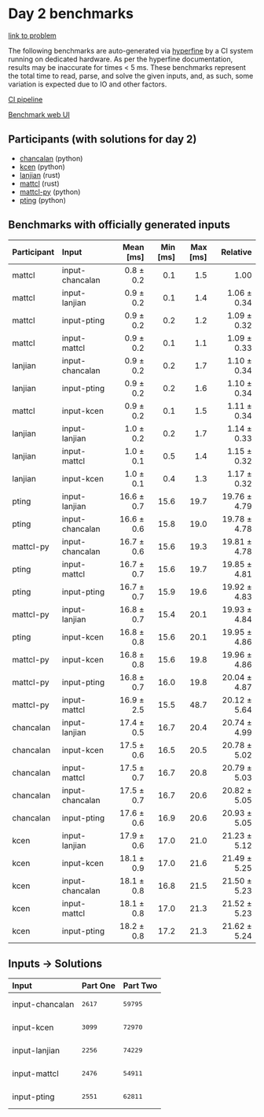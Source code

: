 # Day 2 benchmarks

[link to problem](https://adventofcode.com/2023/day/2)

The following benchmarks are auto-generated via
[hyperfine](https://github.com/sharkdp/hyperfine) by a CI system running on
dedicated hardware. As per the hyperfine documentation, results may be
inaccurate for times < 5 ms. These benchmarks represent the total time to read,
parse, and solve the given inputs, and, as such, some variation is expected due
to IO and other factors.

[CI pipeline](http://ci.papercode.net:8080/teams/main/pipelines/aoc2023)

[Benchmark web UI](https://aoc.ancalagon.black)


## Participants (with solutions for day 2)

- [chancalan](https://github.com/chancalan/aoc2023) (python)
- [kcen](https://github.com/kcen/aoc2023) (python)
- [lanjian](https://github.com/lanjian/aoc-2023) (rust)
- [mattcl](https://github.com/mattcl/aoc2023) (rust)
- [mattcl-py](https://github.com/mattcl/aoc2023-py) (python)
- [pting](https://github.com/pting/aoc2023) (python)


## Benchmarks with officially generated inputs

| Participant | Input | Mean [ms] | Min [ms] | Max [ms] | Relative |
|:---|:---|---:|---:|---:|---:|
| mattcl | input-chancalan | 0.8 ± 0.2 | 0.1 | 1.5 | 1.00 |
| mattcl | input-lanjian | 0.9 ± 0.2 | 0.1 | 1.4 | 1.06 ± 0.34 |
| mattcl | input-pting | 0.9 ± 0.2 | 0.2 | 1.2 | 1.09 ± 0.32 |
| mattcl | input-mattcl | 0.9 ± 0.2 | 0.1 | 1.1 | 1.09 ± 0.33 |
| lanjian | input-chancalan | 0.9 ± 0.2 | 0.2 | 1.7 | 1.10 ± 0.34 |
| lanjian | input-pting | 0.9 ± 0.2 | 0.2 | 1.6 | 1.10 ± 0.34 |
| mattcl | input-kcen | 0.9 ± 0.2 | 0.1 | 1.5 | 1.11 ± 0.34 |
| lanjian | input-lanjian | 1.0 ± 0.2 | 0.2 | 1.7 | 1.14 ± 0.33 |
| lanjian | input-mattcl | 1.0 ± 0.1 | 0.5 | 1.4 | 1.15 ± 0.32 |
| lanjian | input-kcen | 1.0 ± 0.1 | 0.4 | 1.3 | 1.17 ± 0.32 |
| pting | input-lanjian | 16.6 ± 0.7 | 15.6 | 19.7 | 19.76 ± 4.79 |
| pting | input-chancalan | 16.6 ± 0.6 | 15.8 | 19.0 | 19.78 ± 4.78 |
| mattcl-py | input-chancalan | 16.7 ± 0.6 | 15.6 | 19.3 | 19.81 ± 4.78 |
| pting | input-mattcl | 16.7 ± 0.7 | 15.6 | 19.7 | 19.85 ± 4.81 |
| pting | input-pting | 16.7 ± 0.7 | 15.9 | 19.6 | 19.92 ± 4.83 |
| mattcl-py | input-lanjian | 16.8 ± 0.7 | 15.4 | 20.1 | 19.93 ± 4.84 |
| pting | input-kcen | 16.8 ± 0.8 | 15.6 | 20.1 | 19.95 ± 4.86 |
| mattcl-py | input-kcen | 16.8 ± 0.8 | 15.6 | 19.8 | 19.96 ± 4.86 |
| mattcl-py | input-pting | 16.8 ± 0.7 | 16.0 | 19.8 | 20.04 ± 4.87 |
| mattcl-py | input-mattcl | 16.9 ± 2.5 | 15.5 | 48.7 | 20.12 ± 5.64 |
| chancalan | input-lanjian | 17.4 ± 0.5 | 16.7 | 20.4 | 20.74 ± 4.99 |
| chancalan | input-kcen | 17.5 ± 0.6 | 16.5 | 20.5 | 20.78 ± 5.02 |
| chancalan | input-mattcl | 17.5 ± 0.7 | 16.7 | 20.8 | 20.79 ± 5.03 |
| chancalan | input-chancalan | 17.5 ± 0.7 | 16.7 | 20.6 | 20.82 ± 5.05 |
| chancalan | input-pting | 17.6 ± 0.6 | 16.9 | 20.6 | 20.93 ± 5.05 |
| kcen | input-lanjian | 17.9 ± 0.6 | 17.0 | 21.0 | 21.23 ± 5.12 |
| kcen | input-kcen | 18.1 ± 0.9 | 17.0 | 21.6 | 21.49 ± 5.25 |
| kcen | input-chancalan | 18.1 ± 0.8 | 16.8 | 21.5 | 21.50 ± 5.23 |
| kcen | input-mattcl | 18.1 ± 0.8 | 17.0 | 21.3 | 21.52 ± 5.23 |
| kcen | input-pting | 18.2 ± 0.8 | 17.2 | 21.3 | 21.62 ± 5.24 |


## Inputs -> Solutions

| Input | Part One | Part Two |
|:---|:---|:---|
|input-chancalan|<pre>2617</pre>|<pre>59795</pre>|
|input-kcen|<pre>3099</pre>|<pre>72970</pre>|
|input-lanjian|<pre>2256</pre>|<pre>74229</pre>|
|input-mattcl|<pre>2476</pre>|<pre>54911</pre>|
|input-pting|<pre>2551</pre>|<pre>62811</pre>|